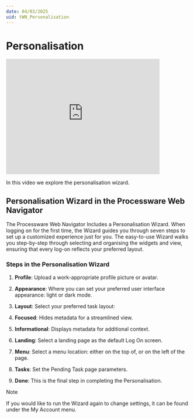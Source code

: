 ```yaml
---
date: 04/03/2025
uid: tWN_Personalisation
---
```


# Personalisation

<iframe width="420" height="315" src="https://www.youtube.com/embed/dNVIzmSgiUk" frameborder="0" allow="autoplay; encrypted-media" allowfullscreen></iframe>

In this video we explore the personalisation wizard.

## Personalisation Wizard in the Processware Web Navigator

The Processware Web Navigator Includes a Personalisation Wizard. When logging on for the first time, the Wizard guides you through seven steps to set up a customized experience just for you. The easy-to-use Wizard walks you step-by-step through selecting and organising the widgets and view, ensuring that every log-on reflects your preferred layout.

### Steps in the Personalisation Wizard

1. **Profile**: Upload a work-appropriate profile picture or avatar.

2. **Appearance**: Where you can set your preferred user interface appearance: light or dark mode.

3. **Layout**: Select your preferred task layout:

4. **Focused**: Hides metadata for a streamlined view.

5. **Informational**: Displays metadata for additional context.

6. **Landing**: Select a landing page as the default Log On screen.

7. **Menu**: Select a menu location: either on the top of, or on the left of the page.

8. **Tasks**: Set the Pending Task page parameters.

9. **Done**: This is the final step in completing the Personalisation.

> [!Note]
> If you would like to run the Wizard again to change settings, it can be found under the My Account menu.
